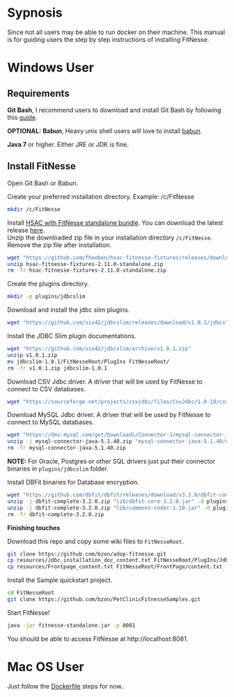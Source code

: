 # Sypnosis

Since not all users may be able to run docker on their machine. This manual is for guiding users the step by step instructions of installing FitNesse.

# Windows User

## Requirements

**Git Bash**, I recommend users to download and install Git Bash by following this [guide](https://openhatch.org/missions/windows-setup/install-git-bash).


**OPTIONAL:** **Babun**, Heavy unix shell users will love to install [babun](http://babun.github.io/).


**Java 7** or higher. Either JRE or JDK is fine.

## Install FitNesse

Open Git Bash or Babun.

Create your preferred installation directory. Example: /c/FitNesse
```bash
mkdir /c/FitNesse
```

Install [HSAC with FitNesse standalone bundle](https://github.com/fhoeben/hsac-fitnesse-fixtures). 
You can download the latest release [here](https://github.com/fhoeben/hsac-fitnesse-fixtures/releases).  
Unzip the downloaded zip file in your installation directory `/c/FitNesse`.  Remove the zip file after installation.  
```bash
wget "https://github.com/fhoeben/hsac-fitnesse-fixtures/releases/download/2.11.0/hsac-fitnesse-fixtures-2.11.0-standalone.zip"
unzip hsac-fitnesse-fixtures-2.11.0-standalone.zip
rm -fr hsac-fitnesse-fixtures-2.11.0-standalone.zip
```

Create the plugins directory. 
```bash
mkdir -p plugins/jdbcslim
```

Download and install the jdbc slim plugins.
```bash
wget "https://github.com/six42/jdbcslim/releases/download/v1.0.1/jdbcslim.jar" -O "plugins/jdbcslim/jdbcslim.jar"
```  

Install the JDBC Slim plugin documentations.  
```bash
wget "https://github.com/six42/jdbcslim/archive/v1.0.1.zip"
unzip v1.0.1.zip
mv jdbcslim-1.0.1/FitNesseRoot/PlugIns FitNesseRoot/ 
rm -fr v1.0.1.zip jdbcslim-1.0.1
```

Download CSV Jdbc driver. A driver that will be used by FitNesse to connect to CSV databases.  
```bash
wget "https://sourceforge.net/projects/csvjdbc/files/CsvJdbc/1.0-18/csvjdbc-1.0-18.jar" -O plugins/jdbcslim/csvjdbc-1.0-18.jar
```

Download MySQL Jdbc driver. A driver that will be used by FitNesse to connect to MySQL databases.  
```bash
wget "https://dev.mysql.com/get/Downloads/Connector-J/mysql-connector-java-5.1.40.zip"
unzip -j mysql-connector-java-5.1.40.zip "mysql-connector-java-5.1.40/mysql-connector-java-5.1.40-bin.jar" -d plugins/jdbcslim/
rm -fr mysql-connector-java-5.1.40.zip
```

**NOTE:** For Oracle, Postgres or other SQL drivers just put their connector binaries in `plugins/jdbcslim` folder.  

Install DBFit binaries for Database encryption.
```bash
wget "https://github.com/dbfit/dbfit/releases/download/v3.2.0/dbfit-complete-3.2.0.zip"
unzip -j dbfit-complete-3.2.0.zip "lib/dbfit-core-3.2.0.jar" -d plugins/jdbcslim/
unzip -j dbfit-complete-3.2.0.zip "lib/commons-codec-1.10.jar" -d plugins/jdbcslim/
rm -fr dbfit-complete-3.2.0.zip
```

**Finishing touches**  

Download this repo and copy some wiki files to `FitNesseRoot`.  
```bash
git clone https://github.com/bzon/adop-fitnesse.git
cp resources/Jdbc_installation_doc_content.txt FitNesseRoot/PlugIns/JdbcSlim/Installation/content.txt
cp resources/Frontpage_content.txt FitNesseRoot/FrontPage/content.txt
```

Install the Sample quickstart project.  
```bash
cd FitNesseRoot
git clone https://github.com/bzon/PetClinicFitnesseSamples.git
```

Start FitNesse!  
```bash
java -jar fitnesse-standalone.jar -p 8081
```

You should be able to access FitNesse at http://localhost:8081.  

# Mac OS User

Just follow the [Dockerfile](https://github.com/bzon/adop-fitnesse/blob/master/Dockerfile) steps for now..
